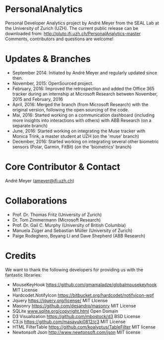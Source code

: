 ﻿# PersonalAnalytics
Personal Developer Analytics project by André Meyer from the SEAL Lab at the University of Zurich (UZH). The current public release can be downloaded from: http://pluto.ifi.uzh.ch/PersonalAnalytics-master Comments, contributors and questions are welcome! 

# Updates & Branches

- September 2014: Initiated by André Meyer and regularly updated since then.
- November, 2015: OpenSourced project.
- February, 2016: Improved the retrospection and added the Office 365 tracker during an internship at Microsoft Research between November, 2015 and February, 2016
- April, 2016: Merged the branch (from Microsoft Research) with the original version, following the open sourcing of the code.
- Mai, 2016: Started working on a communication dashboard (including more insights into interactions with others) with ABB Research (on a separate branch)
- June, 2016: Started working on integrating the Muse tracker with Monica Trink, a master student at UZH (on the 'muse' branch)
- December, 2016: Started working on integrating several other biometric sensors (Polar, Garmin, FitBit) (on the 'biometrics' branch)

# Core Contributor & Contact
André Meyer (ameyer@ifi.uzh.ch)


# Collaborations
- Prof. Dr. Thomas Fritz (University of Zurich)
- Dr. Tom Zimmermann (Microsoft Research)
- Prof. Dr. Gail C. Murphy (University of British Columbia)
- Manuela Züger and Sebastian Müller (University of Zurich)
- Paige Rodeghero, Boyang Li and Dave Shepherd (ABB Research)


# Credits
We want to thank the following developers for providing us with the fantastic libraries:
- MouseKeyHook https://github.com/gmamaladze/globalmousekeyhook MIT License
- Hardcodet.NotifyIcon https://bitbucket.org/hardcodet/notifyicon-wpf 
- Jquery https://jquery.org/license/ MIT LIcense
- Masonry https://github.com/desandro/masonry MIT License
- SQLite www.sqlite.org/copyright.html Open Domain 
- D3 Visualization https://github.com/mbostock/d3 BSD License
- C3.js https://github.com/masayuki0812/c3 MIT License 
- HTML FilterTable https://github.com/koalyptus/TableFilter MIT license
- Newtonsoft Json http://www.newtonsoft.com/json MIT license

